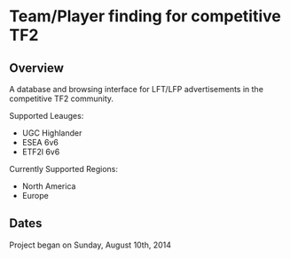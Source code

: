 Team/Player finding for competitive TF2
=======================================

Overview
--------

A database and browsing interface for LFT/LFP advertisements in the competitive TF2 community.

Supported Leauges:
- UGC Highlander
- ESEA 6v6
- ETF2l 6v6

Currently Supported Regions:
- North America
- Europe


Dates
-----

Project began on Sunday, August 10th, 2014
